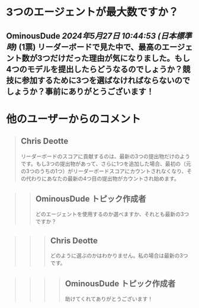 # 3つのエージェントが最大数ですか？
**OminousDude** *2024年5月27日 10:44:53 (日本標準時)* (1票)
リーダーボードで見た中で、最高のエージェント数が3つだけだった理由が気になりました。もし4つのモデルを提出したらどうなるのでしょうか？競技に参加するために3つを選ばなければならないのでしょうか？事前にありがとうございます！
---
# 他のユーザーからのコメント
> ## Chris Deotte
> リーダーボードのスコアに貢献するのは、最新の3つの提出物だけのようです。もし3つの提出物があって、さらに1つを追加した場合、最初の（元の3つのうちの1つ）がリーダーボードスコアにカウントされなくなり、その代わりにあなたの最新の4つ目の提出物がカウントされ始めます。

> > ## OminousDude トピック作成者
> > どのエージェントを使用するのか選べますか、それとも最新の3つですか？

> > > ## Chris Deotte
> > > どのように選ぶのかはわかりません。私の場合は最新の3つです。

> > > > ## OminousDude トピック作成者
> > > > 助けてくれてありがとうございます！
